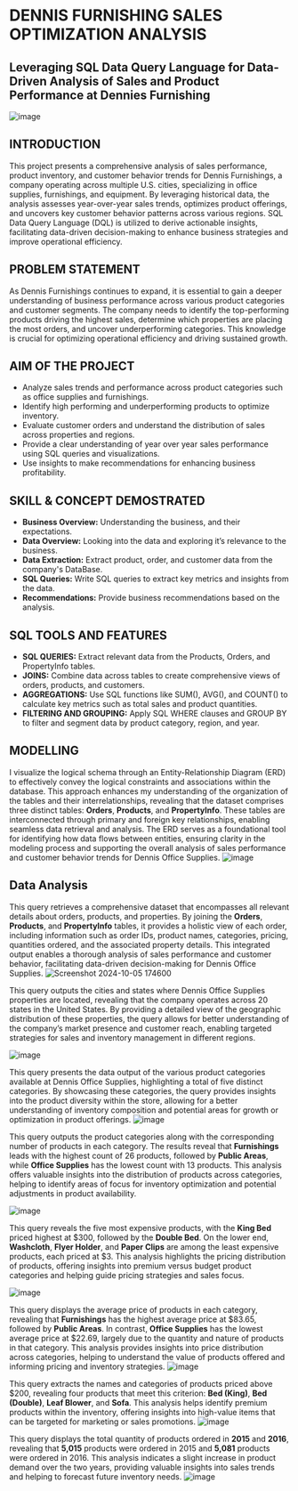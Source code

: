 # DENNIS FURNISHING SALES OPTIMIZATION ANALYSIS 
## Leveraging SQL Data Query Language for Data-Driven Analysis of Sales and Product Performance at Dennies Furnishing
![image](https://github.com/user-attachments/assets/a7fe46c7-e0c5-4e10-b258-4034b0dff659)
## INTRODUCTION
This project presents a comprehensive analysis of sales performance, product inventory, and customer behavior trends for Dennis Furnishings, a company operating across multiple U.S. cities, specializing in office supplies, furnishings, and equipment. By leveraging historical data, the analysis assesses year-over-year sales trends, optimizes product offerings, and uncovers key customer behavior patterns across various regions. SQL Data Query Language (DQL) is utilized to derive actionable insights, facilitating data-driven decision-making to enhance business strategies and improve operational efficiency.

## PROBLEM STATEMENT
As Dennis Furnishings continues to expand, it is essential to gain a deeper understanding of business performance across various product categories and customer segments. The company needs to identify the top-performing products driving the highest sales, determine which properties are placing the most orders, and uncover underperforming categories. This knowledge is crucial for optimizing operational efficiency and driving sustained growth.

## AIM OF THE PROJECT
- Analyze sales trends and performance across product categories such as office supplies and furnishings.
- Identify high performing and underperforming products to optimize inventory.
- Evaluate customer orders and understand the distribution of sales across properties and regions.
- Provide a clear understanding of year over year sales performance using SQL queries and visualizations.
- Use insights to make recommendations for enhancing business profitability.

## SKILL & CONCEPT DEMOSTRATED
- **Business Overview:** Understanding the business, and their expectations.
- **Data Overview:** Looking into the data and exploring it’s relevance to the business.
- **Data Extraction:** Extract product, order, and customer data from the company's DataBase.
- **SQL Queries:** Write SQL queries to extract key metrics and insights from the data.
- **Recommendations:** Provide business recommendations based on the analysis.

## SQL TOOLS AND FEATURES
- **SQL QUERIES:** Extract relevant data from the Products, Orders, and PropertyInfo tables.
- **JOINS:** Combine data across tables to create comprehensive views of orders, products, and customers.
- **AGGREGATIONS:** Use SQL functions like SUM(), AVG(), and COUNT() to calculate key metrics such as total sales and product quantities.
- **FILTERING AND
GROUPING:** Apply SQL WHERE clauses and GROUP BY to filter and segment data by product category, region, and year.

## MODELLING
I visualize the logical schema through an Entity-Relationship Diagram (ERD) to effectively convey the logical constraints and associations within the database. This approach enhances my understanding of the organization of the tables and their interrelationships, revealing that the dataset comprises three distinct tables: **Orders**, **Products**, and **PropertyInfo**. These tables are interconnected through primary and foreign key relationships, enabling seamless data retrieval and analysis. The ERD serves as a foundational tool for identifying how data flows between entities, ensuring clarity in the modeling process and supporting the overall analysis of sales performance and customer behavior trends for Dennis Office Supplies.
![image](https://github.com/user-attachments/assets/cb155d10-bb09-4c2a-b777-d4f10d32648c)

## Data Analysis
This query retrieves a comprehensive dataset that encompasses all relevant details about orders, products, and properties. By joining the **Orders**, **Products**, and **PropertyInfo** tables, it provides a holistic view of each order, including information such as order IDs, product names, categories, pricing, quantities ordered, and the associated property details. This integrated output enables a thorough analysis of sales performance and customer behavior, facilitating data-driven decision-making for Dennis Office Supplies.
![Screenshot 2024-10-05 174600](https://github.com/user-attachments/assets/c4153162-6040-4808-b4b0-cc84589a5f91)



This query outputs the cities and states where Dennis Office Supplies properties are located, revealing that the company operates across 20 states in the United States. By providing a detailed view of the geographic distribution of these properties, the query allows for better understanding of the company’s market presence and customer reach, enabling targeted strategies for sales and inventory management in different regions.

![image](https://github.com/user-attachments/assets/e375ae28-db28-4f6d-856a-553a1e75f0a2)



This query presents the data output of the various product categories available at Dennis Office Supplies, highlighting a total of five distinct categories. By showcasing these categories, the query provides insights into the product diversity within the store, allowing for a better understanding of inventory composition and potential areas for growth or optimization in product offerings.
![image](https://github.com/user-attachments/assets/6cf2e833-a004-4492-b795-8425c8fdb6ee)



This query outputs the product categories along with the corresponding number of products in each category. The results reveal that **Furnishings** leads with the highest count of 26 products, followed by **Public Areas**, while **Office Supplies** has the lowest count with 13 products. This analysis offers valuable insights into the distribution of products across categories, helping to identify areas of focus for inventory optimization and potential adjustments in product availability.

![image](https://github.com/user-attachments/assets/8a9b123d-fdf9-4761-ba96-e8e14492ce51)



This query reveals the five most expensive products, with the **King Bed** priced highest at $300, followed by the **Double Bed**. On the lower end, **Washcloth**, **Flyer Holder**, and **Paper Clips** are among the least expensive products, each priced at $3. This analysis highlights the pricing distribution of products, offering insights into premium versus budget product categories and helping guide pricing strategies and sales focus.

![image](https://github.com/user-attachments/assets/9f067ab4-2f1e-48c2-9777-675277913f78)



This query displays the average price of products in each category, revealing that **Furnishings** has the highest average price at $83.65, followed by **Public Areas**. In contrast, **Office Supplies** has the lowest average price at $22.69, largely due to the quantity and nature of products in that category. This analysis provides insights into price distribution across categories, helping to understand the value of products offered and informing pricing and inventory strategies.
![image](https://github.com/user-attachments/assets/8a0dc9b7-9aeb-4e08-b522-1df491db5fb7)


This query extracts the names and categories of products priced above $200, revealing four products that meet this criterion: **Bed (King)**, **Bed (Double)**, **Leaf Blower**, and **Sofa**. This analysis helps identify premium products within the inventory, offering insights into high-value items that can be targeted for marketing or sales promotions.
![image](https://github.com/user-attachments/assets/91a670b7-2879-43e6-8bca-505694324f09)


This query displays the total quantity of products ordered in **2015** and **2016**, revealing that **5,015** products were ordered in 2015 and **5,081** products were ordered in 2016. This analysis indicates a slight increase in product demand over the two years, providing valuable insights into sales trends and helping to forecast future inventory needs.
![image](https://github.com/user-attachments/assets/4b46be7a-8ac1-4680-8029-34b1346a7abe)




